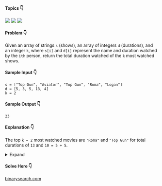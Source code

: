 #### Topics :point_down:
![](https://img.shields.io/badge/-hash--map-wheat) 
![](https://img.shields.io/badge/-heap-wheat) 
![](https://img.shields.io/badge/-sorting-wheat)

#### Problem :point_down:
Given an array of strings `s` (shows), an array of integers `d` (durations), and an integer `k`, where `s[i]` and `d[i]` represent the name and duration watched by the `ith` person, return the total duration watched of the `k` most watched shows.
#### Sample Input :point_down:
```
s = ["Top Gun", "Aviator", "Top Gun", "Roma", "Logan"]
d = [5, 3, 5, 13, 4]
k = 2
```
#### Sample Output :point_down:
```
23
```
#### Explanation :point_down:
The top `k = 2` most watched movies are `"Roma"` and `"Top Gun"` for total durations of `13` and `10 = 5 + 5`.
<details>
<summary>Expand</summary>

#### Python :point_down:
```py
def solve(self, s, d, k):
    m = {}
    for i in range(len(s)):
        m[s[i]] = m.get(s[i], 0) + d[i]

    return sum(sorted(m.values(), reverse=True)[:k])
```
#### Time Complexity :point_down:
```
O(n log n)
```
#### Space Complexity :point_down:
```
O(n)
```
#### Python :point_down:
```py
def solve(self, s, d, k):
    m = {}
    for i in range(len(s)):
        m[s[i]] = m.get(s[i], 0) + d[i]

    m = list([-i for i in m.values()])
    heapify(m)
    t = 0 # total duration
    for i in range(k):
        t += -heappop(m)

    return t
```
#### Time Complexity :point_down:
```
O(n) or O(k log n)
```
Because `heapify()` takes `O(n)` time, and `heappop()` takes `O(log n)` time.
#### Space Complexity :point_down:
```
O(n)
```
#### Python :point_down:
```py
def solve(self, s, d, k):
        m = {}
        for i in range(len(s)):
            m[s[i]] = m.get(s[i], 0) + d[i]

        m = list([i for i in m.values()])
        heapify(m)
        return sum(nlargest(k, m))
```
</details>

#### Solve Here :point_down:
[binarysearch.com](https://binarysearch.com/problems/K-Longest-Show-Durations)
